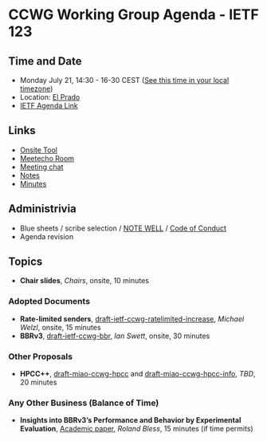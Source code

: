 # CCWG Working Group Agenda - IETF 123

## Time and Date

* Monday July 21, 14:30 - 16-30 CEST ([See this time in your local timezone](https://www.timeanddate.com/worldclock/fixedtime.html?msg=CCWG+at+IETF+123&iso=20250721T1430&p1=141&ah=2))
* Location: [El Prado](https://datatracker.ietf.org/meeting/123/floor-plan?room=el-prado)
* [IETF Agenda Link](https://datatracker.ietf.org/meeting/123/agenda/?show=ccwg)

## Links

* [Onsite Tool](https://meetings.conf.meetecho.com/onsite123/?group=ccwg&short=ccwg&item=1)
* [Meetecho Room](https://meetings.conf.meetecho.com/ietf123/?group=ccwg&short=ccwg&item=1)
* [Meeting chat](https://zulip.ietf.org/#narrow/stream/ccwg)
* [Notes](https://notes.ietf.org/notes-ietf-123-ccwg)
* [Minutes](https://datatracker.ietf.org/doc/minutes-123-ccwg/)

## Administrivia

* Blue sheets / scribe selection / [NOTE WELL](https://www.ietf.org/about/note-well.html) / [Code of Conduct](https://www.rfc-editor.org/rfc/rfc7154.html)
* Agenda revision

## Topics

- **Chair slides**, _Chairs_, onsite, 10 minutes

### Adopted Documents

- **Rate-limited senders**, [draft-ietf-ccwg-ratelimited-increase](https://datatracker.ietf.org/doc/draft-ietf-ccwg-ratelimited-increase/), _Michael Welzl_, onsite, 15 minutes
- **BBRv3**, [draft-ietf-ccwg-bbr](https://datatracker.ietf.org/doc/draft-ietf-ccwg-bbr/), _Ian Swett_, onsite, 30 minutes

### Other Proposals

- **HPCC++**, [draft-miao-ccwg-hpcc](https://datatracker.ietf.org/doc/draft-miao-ccwg-hpcc/) and [draft-miao-ccwg-hpcc-info](https://datatracker.ietf.org/doc/draft-miao-ccwg-hpcc-info/), _TBD_, 20 minutes

### Any Other Business (Balance of Time)

* **Insights into BBRv3’s Performance and Behavior by Experimental Evaluation**, [Academic paper](https://doc.tm.kit.edu/2025-bbrv3-eval-networking2025-authors-copy.pdf), _Roland Bless_, 15 minutes (if time permits)
